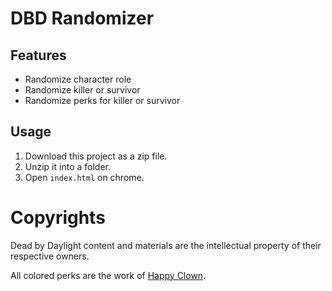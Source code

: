 # DBD Randomizer

## Features
* Randomize character role
* Randomize killer or survivor
* Randomize perks for killer or survivor

## Usage
1. Download this project as a zip file.
2. Unzip it into a folder.
3. Open `index.html` on chrome. 

# Copyrights
Dead by Daylight content and materials are the intellectual property of their respective owners.

All colored perks are the work of [Happy Clown](http://www.twitch.tv/werewolfjester).